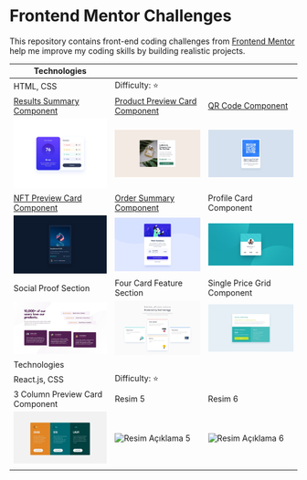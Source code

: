 <link rel="stylesheet" type="text/css" href="/css/styles.css">

# Frontend Mentor Challenges

This repository contains front-end coding challenges from [Frontend Mentor](https://www.frontendmentor.io) help me improve my coding skills by building realistic projects.

| Technologies                                                                            |                                                                                       |                                                                                 |
| --------------------------------------------------------------------------------------- | ------------------------------------------------------------------------------------- | ------------------------------------------------------------------------------- |
| HTML, CSS                                                                               | Difficulty: ⭐                                                                        |                                                                                 |
| [Results Summary Component](/results-summary-component/)                                | [Product Preview Card Component](/product-preview-card-component/)                    | [QR Code Component](/qr-code-component/)                                        |
| ![Results Summary Component](./assets/results-summary-component-design.jpg)             | ![Product Preview Card Component](./assets/product-preview-card-component-design.jpg) | ![QR Code Component](./assets/qr-code-component.jpg)                            |
| [NFT Preview Card Component ](/nft-preview-card-component/)                             | [Order Summary Component](/order-summary-component/)                                  | Profile Card Component                                                          |
| ![NFT Preview Card Component](./assets/nft-preview-card-component-design.jpg)           | ![Order Summary Component](./assets/order-summary-component-design.jpg)               | ![Profile Card Component](./assets/profile-card-component.jpg)                  |
| Social Proof Section                                                                    | Four Card Feature Section                                                             | Single Price Grid Component                                                     |
| ![Social Proof Section](./assets/social-proof-section-design.jpg)                       | ![Four Card Feature Section](./assets/four-card-feature-section-design.jpg)           | ![Single Price Grid Component](./assets/single-price-grid-component-design.jpg) |
| Technologies                                                                            |                                                                                       |                                                                                 |
| React.js, CSS                                                                           | Difficulty: ⭐                                                                        |                                                                                 |
| 3 Column Preview Card Component                                                         | Resim 5                                                                               | Resim 6                                                                         |
| ![3 Column Preview Card Component](./assets/3-column-preview-card-component-design.jpg) | ![Resim Açıklama 5](link_to_image5)                                                   | ![Resim Açıklama 6](link_to_image6)                                             |
|                                                                                         |
